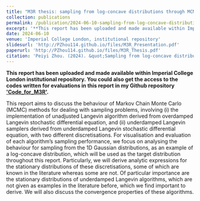 ```yaml
---
title: "M3R thesis: sampling from log-concave distributions through MCMC methods"
collection: publications
permalink: /publication/2024-06-10-sampling-from-log-concave-distributions-through-MCMC-methods
excerpt: '**This report has been uploaded and made available within Imperial College London institutional repository. You could also get the access to the codes written for evaluations in this report in my Github repository ['Code_for_M3R'](https://github.com/PZhou114/Code_for_M3R).** This report aims to discuss the behaviour of Markov Chain Monte Carlo (MCMC) methods for dealing with sampling problems, involving (i) the implementation of unadjusted Langevin algorithm derived from overdamped Langevin stochastic differential equation, and (ii) underdamped Langevin samplers derived from underdamped Langevin stochastic differential equation, with two different discretisations. For visualisation and evaluation of each algorithm’s sampling performance, we focus on analysing the behaviour for sampling from the 1D Gaussian distributions, as an example of a log-concave distribution, which will be used as the target distribution throughout this report. Particularly, we will derive analytic expressions for the stationary distributions of these discretisations, some of which are known in the literature whereas some are not. Of particular importance are the stationary distributions of underdamped Langevin algorithms, which are not given as examples in the literature before, which we find important to derive. We will also discuss the convergence properties of these algorithms. '
date: 2024-06-10
venue: 'Imperial College London, institutional repository'
slidesurl: 'http://PZhou114.github.io/files/M3R_Presentation.pdf'
paperurl: 'http://PZhou114.github.io/files/M3R_Thesis.pdf'
citation: 'Peiyi Zhou. (2024). &quot;Sampling from log-concave distributions through MCMC methods.&quot;'
---
```


**This report has been uploaded and made available within Imperial College London institutional repository. You could also get the access to the codes written for evaluations in this report in my Github repository ['Code_for_M3R'](https://github.com/PZhou114/Code_for_M3R).**

This report aims to discuss the behaviour of Markov Chain Monte Carlo (MCMC) methods for dealing with sampling problems, involving (i) the implementation of unadjusted Langevin algorithm derived from overdamped Langevin stochastic differential equation, and (ii) underdamped Langevin samplers derived from underdamped Langevin stochastic differential equation, with two different discretisations. For visualisation and evaluation of each algorithm’s sampling performance, we focus on analysing the behaviour for sampling from the 1D Gaussian distributions, as an example of a log-concave distribution, which will be used as the target distribution throughout this report. Particularly, we will derive analytic expressions for the stationary distributions of these discretisations, some of which are known in the literature whereas some are not. Of particular importance are the stationary distributions of underdamped Langevin algorithms, which are not given as examples in the literature before, which we find important to derive. We will also discuss the convergence properties of these algorithms.

